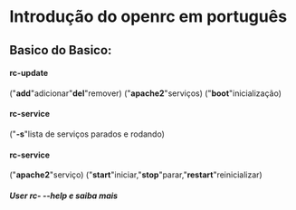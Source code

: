 # Introdução do openrc em português
## Basico do Basico:

#### rc-update 
("**add**"adicionar"**del**"remover) ("**apache2**"serviços) ("**boot**"inicialização)
#### rc-service
 ("**-s**"lista de serviços parados e rodando)
#### rc-service 
("**apache2**"serviço) ("**start**"iniciar,"**stop**"parar,"**restart**"reinicializar)

##### User **rc-<escolha um> --help** e saiba mais #####
